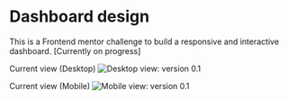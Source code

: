 # Dashboard design

This is a Frontend mentor challenge to build a responsive and interactive dashboard.
[Currently on progress]

Current view (Desktop)
![Desktop view: version 0.1](./design/results/screenshot-desktop-1.png)

Current view (Mobile)
![Mobile view: version 0.1](./design/results/screenshot-mobile-1.png)